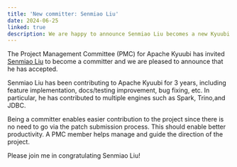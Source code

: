 ```yaml
---
title: 'New committer: Senmiao Liu'
date: 2024-06-25
linked: true
description: We are happy to announce Senmiao Liu becomes a new Kyuubi committer.
---
```

<!---
  Licensed under the Apache License, Version 2.0 (the "License");
  you may not use this file except in compliance with the License.
  You may obtain a copy of the License at
   http://www.apache.org/licenses/LICENSE-2.0
  Unless required by applicable law or agreed to in writing, software
  distributed under the License is distributed on an "AS IS" BASIS,
  WITHOUT WARRANTIES OR CONDITIONS OF ANY KIND, either express or implied.
  See the License for the specific language governing permissions and
  limitations under the License. See accompanying LICENSE file.
-->

The Project Management Committee (PMC) for Apache Kyuubi
has invited [Senmiao Liu](https://github.com/lsm1) to become a committer and we are pleased
to announce that he has accepted.

Senmiao Liu has been contributing to Apache Kyuubi for 3 years, including
feature implementation, docs/testing improvement, bug fixing, etc. In
particular, he has contributed to multiple engines such as Spark,
Trino,and JDBC.

Being a committer enables easier contribution to the
project since there is no need to go via the patch
submission process. This should enable better productivity.
A PMC member helps manage and guide the direction of the project.

Please join me in congratulating Senmiao Liu!